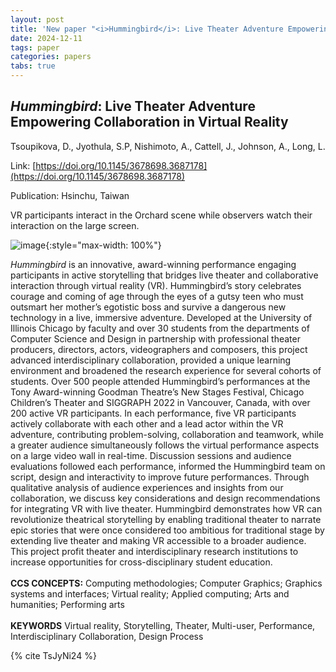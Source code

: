 ```yaml
---
layout: post
title: 'New paper "<i>Hummingbird</i>: Live Theater Adventure Empowering Collaboration in Virtual Reality"'
date: 2024-12-11
tags: paper
categories: papers
tabs: true
---
```


## <i>Hummingbird</i>: Live Theater Adventure Empowering Collaboration in Virtual Reality
Tsoupikova, D., Jyothula, S.P, Nishimoto, A., Cattell, J., Johnson, A., Long, L.

Link: [https://doi.org/10.1145/3678698.3687178](https://doi.org/10.1145/3678698.3687178)

Publication: Hsinchu, Taiwan

VR participants interact in the Orchard scene while observers watch their interaction on the large screen.

![image](https://www.evl.uic.edu/output/originals/hummingbirdvinci2024.png-srcw.jpg){:style="max-width: 100%"}

<i>Hummingbird</i> is an innovative, award-winning performance engaging participants in active storytelling that bridges live theater and collaborative interaction through virtual reality (VR). Hummingbird&rsquo;s story celebrates courage and coming of age through the eyes of a gutsy teen who must outsmart her mother&rsquo;s egotistic boss and survive a dangerous new technology in a live, immersive adventure. Developed at the University of Illinois Chicago by faculty and over 30 students from the departments of Computer Science and Design in partnership with professional theater producers, directors, actors, videographers and composers, this project advanced interdisciplinary collaboration, provided a unique learning environment and broadened the research experience for several cohorts of students. Over 500 people attended Hummingbird’s performances at the Tony Award-winning Goodman Theatre&rsquo;s New Stages Festival, Chicago Children&rsquo;s Theater and SIGGRAPH 2022 in Vancouver, Canada, with over 200 active VR participants. In each performance, five VR participants actively collaborate with each other and a lead actor within the VR adventure, contributing problem-solving, collaboration and teamwork, while a greater audience simultaneously follows the virtual performance aspects on a large video wall in real-time. Discussion sessions and audience evaluations followed each performance, informed the Hummingbird team on script, design and interactivity to improve future performances. Through qualitative analysis of audience experiences and insights from our collaboration, we discuss key considerations and design recommendations for integrating VR with live theater. Hummingbird demonstrates how VR can revolutionize theatrical storytelling by enabling traditional theater to narrate epic stories that were once considered too ambitious for traditional stage by extending live theater and making VR accessible to a broader audience. This project profit theater and interdisciplinary research institutions to increase opportunities for cross-disciplinary student education.<br><br>
<strong>CCS CONCEPTS:</strong> Computing methodologies; Computer Graphics; Graphics systems and interfaces; Virtual reality; Applied computing; Arts and humanities;  Performing arts<br><br>
<strong>KEYWORDS</strong> Virtual reality, Storytelling, Theater, Multi-user, Performance, Interdisciplinary Collaboration, Design Process


{% cite TsJyNi24 %}
